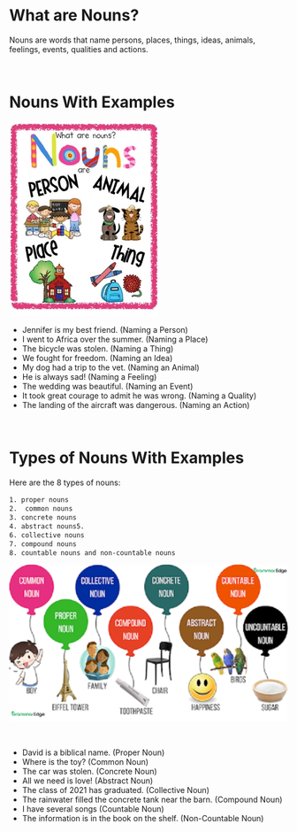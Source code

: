 # What are Nouns?
Nouns are words that name persons, places, things, ideas, animals, feelings, events, qualities and actions.

<br>

# Nouns With Examples

![partofspeech](images/noun23.jpg)

- Jennifer is my best friend. (Naming a Person)
- I went to Africa over the summer. (Naming a Place)
- The bicycle was stolen. (Naming a Thing)
- We fought for freedom. (Naming an Idea)
- My dog had a trip to the vet. (Naming an Animal)
- He is always sad! (Naming a Feeling)
- The wedding was beautiful. (Naming an Event)
- It took great courage to admit he was wrong. (Naming a Quality)
- The landing of the aircraft was dangerous. (Naming an Action)

<br>

# Types of Nouns With Examples

 Here are the 8 types of nouns:
 
    1. proper nouns
    2.  common nouns
    3. concrete nouns
    4. abstract nouns5.
    6. collective nouns 
    7. compound nouns
    8. countable nouns and non-countable nouns

![partofspeech](images/nouns.png)

<br>

- David is a biblical name. (Proper Noun)
- Where is the toy? (Common Noun)
- The car was stolen. (Concrete Noun)
- All we need is love! (Abstract Noun)
- The class of 2021 has graduated. (Collective Noun)
- The rainwater filled the concrete tank near the barn. (Compound Noun)
- I have several songs (Countable Noun)
- The information is in the book on the shelf. (Non-Countable Noun)

